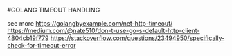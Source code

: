 #GOLANG TIMEOUT HANDLING

see more
https://golangbyexample.com/net-http-timeout/
https://medium.com/@nate510/don-t-use-go-s-default-http-client-4804cb19f779
https://stackoverflow.com/questions/23494950/specifically-check-for-timeout-error